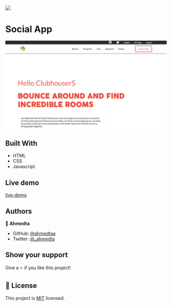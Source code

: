 ![](https://img.shields.io/badge/Microverse-blueviolet)

# Social App

![screenshot](./img/screen.png)

## Built With

- HTML
- CSS
- Javascript

## Live demo

[live-demo](https://ahmedtaa.github.io/social-event/)

## Authors

👤 **Ahmedta**

- GitHub: [@ahmedtaa](https://github.com/ahmedtaa)
- Twitter: [@\_ahmedta](https://twitter.com/_ahmedta)

## Show your support

Give a ⭐️ if you like this project!

## 📝 License

This project is [MIT](./mit.md) licensed.
